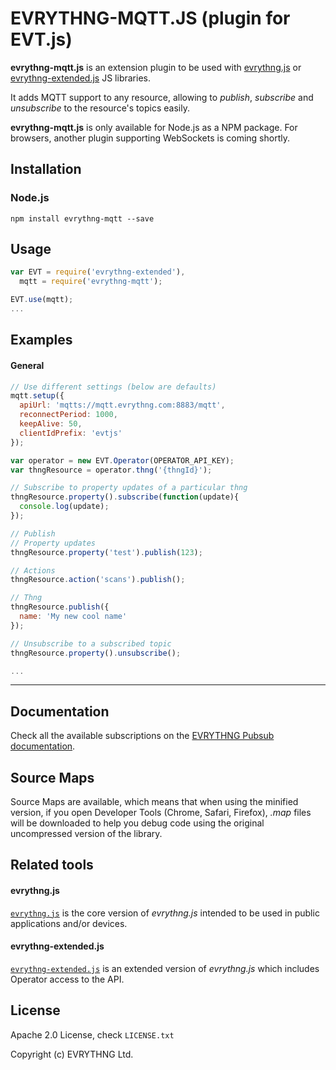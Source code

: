 # EVRYTHNG-MQTT.JS (plugin for EVT.js)

**evrythng-mqtt.js** is an extension plugin to be used with [evrythng.js](https://github.com/evrythng/evrythng.js) or 
[evrythng-extended.js](https://github.com/evrythng/evrythng-extended.js) JS libraries.

It adds MQTT support to any resource, allowing to *publish*, *subscribe* and *unsubscribe* to the resource's topics easily.

**evrythng-mqtt.js** is only available for Node.js as a NPM package. For browsers, another plugin supporting 
WebSockets is coming shortly.

## Installation

### Node.js

    npm install evrythng-mqtt --save

## Usage

```javascript
var EVT = require('evrythng-extended'),
  mqtt = require('evrythng-mqtt');

EVT.use(mqtt);
...
```

## Examples

#### General

```javascript
// Use different settings (below are defaults)
mqtt.setup({
  apiUrl: 'mqtts://mqtt.evrythng.com:8883/mqtt',
  reconnectPeriod: 1000,
  keepAlive: 50,
  clientIdPrefix: 'evtjs'
});

var operator = new EVT.Operator(OPERATOR_API_KEY);
var thngResource = operator.thng('{thngId}');

// Subscribe to property updates of a particular thng
thngResource.property().subscribe(function(update){
  console.log(update);
});

// Publish
// Property updates
thngResource.property('test').publish(123);

// Actions
thngResource.action('scans').publish();

// Thng
thngResource.publish({
  name: 'My new cool name'
});

// Unsubscribe to a subscribed topic
thngResource.property().unsubscribe();

...
```

---

## Documentation

Check all the available subscriptions on the [EVRYTHNG Pubsub documentation](https://dashboard.evrythng.com/developers/apidoc/pubsub).

## Source Maps

Source Maps are available, which means that when using the minified version, if you open 
Developer Tools (Chrome, Safari, Firefox), *.map* files will be downloaded to help you debug code using the 
original uncompressed version of the library.

## Related tools

#### evrythng.js

[`evrythng.js`](https://github.com/evrythng/evrythng.js) is the core version of *evrythng.js* intended to be used in 
public applications and/or devices.

#### evrythng-extended.js

[`evrythng-extended.js`](https://github.com/evrythng/evrythng-extended.js) is an extended version of *evrythng.js* which 
includes Operator access to the API.

## License

Apache 2.0 License, check `LICENSE.txt`

Copyright (c) EVRYTHNG Ltd.
